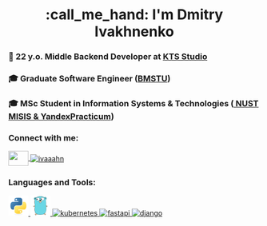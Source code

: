 
<h1 align="center">:call_me_hand:  I'm Dmitry Ivakhnenko </h1>

<h3 align="left"> 🐍 22 y.o. Middle Backend Developer at <a href="https://kts.studio/" >KTS Studio </a> </h3>

<h3 align="left"> 🎓 Graduate Software Engineer (<a href="https://www.bmstu.ru/" >BMSTU</a>) </h3>
<h3 align="left"> 🎓 MSc Student in Information Systems & Technologies (<a href="https://practicum.yandex.ru/high-education-web-developer-magistr/" > NUST MISIS & YandexPracticum</a>) </h3>


<h3 align="left">Connect with me:</h3>
<p align="left">
<a href="https://t.me/ivaaahn" target="blank"><img align="center" src="https://www.svgrepo.com/show/303292/telegram-logo.svg" height="30" width="40" />
</a>
<a href="https://linkedin.com/in/ivaaahn" target="blank"><img align="center" src="https://raw.githubusercontent.com/rahuldkjain/github-profile-readme-generator/master/src/images/icons/Social/linked-in-alt.svg" alt="ivaaahn" height="30" width="40" /></a>

  
<h3 align="left">Languages and Tools:</h3>
<p align="left"> <a href="https://www.python.org" target="_blank" rel="noreferrer"> <img src="https://raw.githubusercontent.com/devicons/devicon/master/icons/python/python-original.svg" alt="python" width="40" height="40"/> </a> <a href="https://golang.org" target="_blank"> <img src="https://raw.githubusercontent.com/devicons/devicon/master/icons/go/go-original.svg" alt="go" width="40" height="40"/> <a href="https://fastapi.tiangolo.com/" target="_blank"> <a href="https://kubernetes.io" target="_blank" rel="noreferrer"> <img src="https://www.vectorlogo.zone/logos/kubernetes/kubernetes-icon.svg" alt="kubernetes" width="40" height="40"/> </a><a href="https://fastapi.tiangolo.com/" target="_blank"> <img src="https://api.iconify.design/simple-icons/fastapi.svg" alt="fastapi" width="40" height="40"/> </a> <a href="https://www.djangoproject.com/" target="_blank"> <img src="https://cdn.jsdelivr.net/gh/devicons/devicon/icons/django/django-plain.svg" alt="django" width="40" height="40"/> </a>
